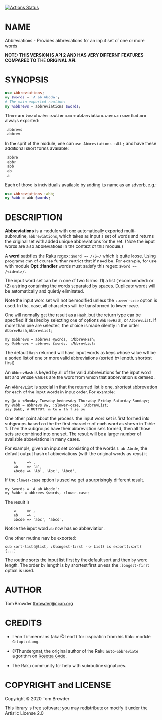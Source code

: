 [![Actions Status](https://github.com/tbrowder/Abbreviations/workflows/test/badge.svg)](https://github.com/tbrowder/Abbreviations/actions)

NAME
====

Abbreviations - Provides abbreviations for an input set of one or more words

**NOTE: THIS VERSION IS API 2 AND HAS VERY DIFFERNT FEATURES COMPARED TO THE ORIGINAL API.**

SYNOPSIS
========

```raku
use Abbreviations;
my $words = 'A ab Abcde';
# The main exported routine:
my %abbrevs = abbreviations $words;
```

There are two shorter routine name abbreviations one can use that are always exported:

```raku
 abbrevs
 abbrev
```

In the sprit of the module, one can `use Abbreviations :ALL;` and have these additional short forms available:

```raku
 abbre
 abbr
 abb
 ab
 a
```

Each of those is individually available by adding its name as an adverb, e.g.:

```raku
use Abbreviations :abb;
my %abb = abb $words;
```

DESCRIPTION
===========

**Abbreviations** is a module with one automatically exported multi-subroutine, `abbreviations`, which takes as input a set of words and returns the original set with added unique abbreviations for the set. (Note the input words are also abbreviations in the context of this module.)

A **word** satisfies the Raku regex: `$word ~~ /\S+/` which is quite loose. Using programs can of course further restrict that if need be. For example, for use with module **Opt::Handler** words must satisfy this regex: `$word ~~ /<ident>/`.

The input word set can be in one of two forms: (1) a list (recommended) or (2) a string containing the words separated by spaces. Duplicate words will be automatically and quietly eliminated.

Note the input word set will not be modified unless the `:lower-case` option is used. In that case, all characters will be transformed to lower-case.

One will normally get the result as a `Hash`, but the return type can be specified if desired by selecting one of options `AbbrevHash`, or `AbbrevList`. If more than one are selected, the choice is made silently in the order `AbbrevHash`, `AbbrevList`;

    my $abbrevs = abbrevs @words, :AbbrevHash;
    my @abbrevs = abbrevs $words, :AbbrevList;

The default `Hash` returned will have input words as keys whose value will be a sorted list of one or more valid abbreviations (sorted by length, shortest first).

An `AbbrevHash` is keyed by all of the valid abbreviations for the input word list and whose values are the word from which that abbreviation is defined.

An `AbbrevList` is special in that the returned list is one, shortest abbreviation for each of the input words in input order. For example:

    my @w = <Monday Tuesday Wednesday Thursday Friday Saturday Sunday>;
    my @abb = abbrevs @w, :$lower-case, :AbbrevList;
    say @abb; # OUTPUT: m tu w th f sa su

One other point about the process: the input word set is first formed into subgroups based on the the first character of each word as shown in Table 1. Then the subgroups have their abbreviation sets formed, then all those sets are combined into one set. The result will be a larger number of available abbeviations in many cases.

For example, given an input set consisting of the words `A ab Abcde`, the default output hash of abbreviations (with the original words as keys) is

        A     => ,
        ab    => 'a',
        Abcde => 'Ab', 'Abc', 'Abcd',

If the `:lower-case` option is used we get a surprisingly different result.

    my $words = 'A ab Abcde':
    my %abbr = abbrevs $words, :lower-case;

The result is

        a     => ,
        ab    => ,
        abcde => 'abc', 'abcd',

Notice the input word `ab` now has no abbreviation.

One other routine may be exported: 

    sub sort-list(@list, :$longest-first --> List) is export(:sort) 
    {...}

The routine sorts the input list first by the default sort and then by word length. The order by length is by shortest first unless the `:longest-first` option is used.

AUTHOR
======

Tom Browder <tbrowder@cpan.org>

CREDITS
=======

  * Leon Timmermans (aka @Leont) for inspiration from his Raku module `Getopt::Long`.

  * @Thundergnat, the original author of the Raku `auto-abbreviate` algorithm on [Rosetta Code](http://rosettacode.org/wiki/Abbreviations,_automatic#Raku).

  * The Raku community for help with subroutine signatures.

COPYRIGHT and LICENSE
=====================

Copyright &#x00A9; 2020 Tom Browder

This library is free software; you may redistribute or modify it under the Artistic License 2.0.

